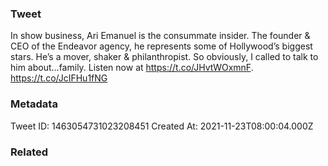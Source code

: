 ### Tweet
In show business, Ari Emanuel is the consummate insider. The founder &amp; CEO of the Endeavor agency, he represents some of Hollywood’s biggest stars. He’s a mover, shaker &amp; philanthropist. So obviously, I called to talk to him about…family. Listen now at https://t.co/JHvtWOxmnF. https://t.co/JcIFHu1fNG

### Metadata
Tweet ID: 1463054731023208451
Created At: 2021-11-23T08:00:04.000Z

### Related

